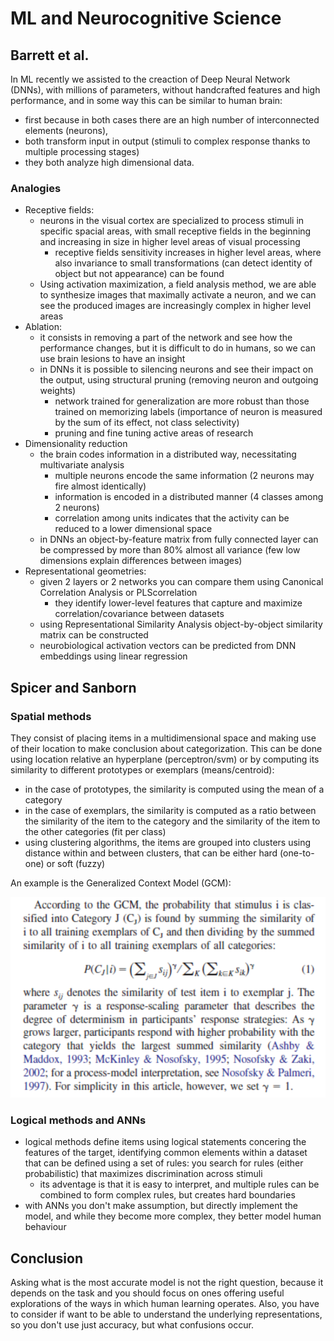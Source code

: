 # ML and Neurocognitive Science

## Barrett et al.

In ML recently we assisted to the creaction of Deep Neural Network (DNNs), with millions of parameters, without handcrafted features and high performance, and in some way this can be similar to human brain: 
- first because in both cases there are an high number of interconnected elements (neurons), 
- both transform input in output (stimuli to complex response thanks to multiple processing stages)
- they both analyze high dimensional data.

### Analogies

- Receptive fields:
    - neurons in the visual cortex are specialized to process stimuli in specific spacial areas, with small receptive fields in the beginning and increasing in size in higher level areas of visual processing
        - receptive fields sensitivity increases in higher level areas, where also invariance to small transformations (can detect identity of object but not appearance) can be found
    - Using activation maximization, a field analysis method, we are able to synthesize images that maximally activate a neuron, and we can see the produced images are increasingly complex in higher level areas
- Ablation:
    - it consists in removing a part of the network and see how the performance changes, but it is difficult to do in humans, so we can use brain lesions to have an insight
    - in DNNs it is possible to silencing neurons and see their impact on the output, using structural pruning (removing neuron and outgoing weights)
        - network trained for generalization are more robust than those trained on memorizing labels (importance of neuron is measured by the sum of its effect, not class selectivity)
        - pruning and fine tuning active areas of research
- Dimensionality reduction
    - the brain codes information in a distributed way, necessitating multivariate analysis
        - multiple neurons encode the same information (2 neurons may fire almost identically)
        - information is encoded in a distributed manner (4 classes among 2 neurons)
        - correlation among units indicates that the activity can be reduced to a lower dimensional space
    - in DNNs an object-by-feature matrix from fully connected layer can be compressed by more than 80% almost all variance (few low dimensions explain differences between images)
- Representational geometries:
    - given 2 layers or 2 networks you can compare them using Canonical Correlation Analysis or PLScorrelation
        - they identify lower-level features that capture and maximize correlation/covariance between datasets
    - using Representational Similarity Analysis object-by-object similarity matrix can be constructed
    - neurobiological activation vectors can be predicted from DNN embeddings using linear regression

## Spicer and Sanborn

### Spatial methods

They consist of placing items in a multidimensional space and making use of their location to make conclusion about categorization. This can be done using location relative an hyperplane (perceptron/svm) or by computing its similarity to different prototypes or exemplars (means/centroid):
- in the case of prototypes, the similarity is computed using the mean of a category
- in the case of exemplars, the similarity is computed as a ratio between the similarity of the item to the category and the similarity of the item to the other categories (fit per class)
- using clustering algorithms, the items are grouped into clusters using distance within and between clusters, that can be either hard (one-to-one) or soft (fuzzy)

An example is the Generalized Context Model (GCM):

![Alt text](<images/Screenshot from 2023-06-19 10-35-42.png>)

### Logical methods and ANNs

- logical methods define items using logical statements concering the features of the target, identifying common elements within a dataset that can be defined using a set of rules: you search for rules (either probabilistic) that maximizes discrimination across stimuli
    - its adventage is that it is easy to interpret, and multiple rules can be combined to form complex rules, but creates hard boundaries
- with ANNs you don't make assumption, but directly implement the model, and while they become more complex, they better model human behaviour

## Conclusion

Asking what is the most accurate model is not the right question, because it depends on the task and you should focus on ones offering useful explorations of the ways in which human learning operates. Also, you have to consider if want to be able to understand the underlying representations, so you don't use just accuracy, but what confusions occur.